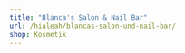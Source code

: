 ```yaml
---
title: "Blanca's Salon & Nail Bar"
url: /hialeah/blancas-salon-und-nail-bar/
shop: Kosmetik
---
```

